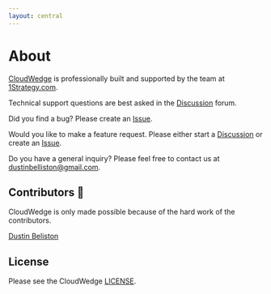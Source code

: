 ```yaml
---
layout: central
---
```


# About

[CloudWedge](https://cloudwedge.io/) is professionally built and supported by the team at [1Strategy.com](https://1Strategy.com).

Technical support questions are best asked in the [Discussion](https://github.com/dwbelliston/cloudwedge/discussions) forum.

Did you find a bug? Please create an [Issue](https://github.com/dwbelliston/cloudwedge/issues).

Would you like to make a feature request. Please either start a [Discussion](https://github.com/dwbelliston/cloudwedge/discussions) or create an [Issue](https://github.com/dwbelliston/cloudwedge/issues).

Do you have a general inquiry? Please feel free to contact us at [dustinbelliston@gmail.com](mailto:dustinbelliston@gmail.com).

## Contributors :clap:

CloudWedge is only made possible because of the hard work of the contributors.

[Dustin Beliston](https://github.com/dwbelliston)

## License

Please see the CloudWedge [LICENSE](LICENSE.md).